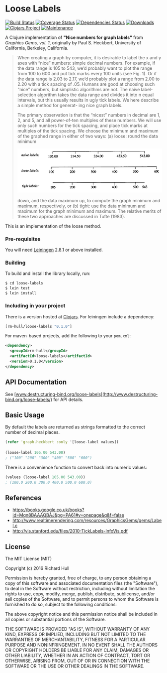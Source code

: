 # Loose Labels
[![Build Status](https://travis-ci.org/rm-hull/loose-labels.svg?branch=master)](http://travis-ci.org/rm-hull/loose-labels)
[![Coverage Status](https://coveralls.io/repos/rm-hull/loose-labels/badge.svg?branch=master)](https://coveralls.io/r/rm-hull/loose-labels?branch=master)
[![Dependencies Status](https://jarkeeper.com/rm-hull/loose-labels/status.svg)](https://jarkeeper.com/rm-hull/loose-labels)
[![Downloads](https://jarkeeper.com/rm-hull/loose-labels/downloads.svg)](https://jarkeeper.com/rm-hull/loose-labels)
[![Clojars Project](https://img.shields.io/clojars/v/rm-hull/loose-labels.svg)](https://clojars.org/rm-hull/loose-labels)
[![Maintenance](https://img.shields.io/maintenance/yes/2017.svg?maxAge=2592000)]()

A Clojure implementation of **"Nice numbers for graph labels"** from
_Graphics Gems, vol. 1_, originally by Paul S. Heckbert, University of California,
Berkeley, California.

> When creating a graph by computer, it is desirable to label the x and y
> axes with “nice” numbers: simple decimal numbers. For example, if the
> data range is 105 to 543, we’d probably want to plot the range from 100
> to 600 and put tick marks every 100 units (see Fig. 1). Or if the data range
> is 2.03 to 2.17, we’d probably plot a range from 2.00 to 2.20 with a tick
> spacing of .05. Humans are good at choosing such “nice” numbers, but
> simplistic algorithms are not. The naive label-selection algorithm takes
> the data range and divides it into n equal intervals, but this usually
> results in ugly tick labels. We here describe a simple method for generat-
> ing nice graph labels.
>
> The primary observation is that the “nicest” numbers in decimal are 1,
> 2, and 5, and all power-of-ten multiples of these numbers. We will use
> only such numbers for the tick spacing, and place tick marks at multiples
> of the tick spacing. We choose the minimum and maximum of the
> graphed range in either of two ways: (a) loose: round the data minimum
>
> ![labels](https://raw.githubusercontent.com/rm-hull/loose-labels/master/labels.png)
>
> down, and the data maximum up, to compute the graph minimum and
> maximum, respectively, or (b) tight: use the data minimum and maximum
> for the graph minimum and maximum. The relative merits of these two
> approaches are discussed in Tufte (1983).

This is an implementation of the loose method.

### Pre-requisites

You will need [Leiningen](https://github.com/technomancy/leiningen) 2.8.1 or above installed.

### Building

To build and install the library locally, run:

    $ cd loose-labels
    $ lein test
    $ lein install

### Including in your project

There is a version hosted at [Clojars](https://clojars.org/rm-hull/loose-labels).
For leiningen include a dependency:

```clojure
[rm-hull/loose-labels "0.1.0"]
```

For maven-based projects, add the following to your `pom.xml`:

```xml
<dependency>
  <groupId>rm-hull</groupId>
  <artifactId>loose-labels</artifactId>
  <version>0.1.0</version>
</dependency>
```

## API Documentation

See [www.destructuring-bind.org/loose-labels](http://www.destructuring-bind.org/loose-labels/) for API details.

## Basic Usage

By default the labels are returned as strings formatted to the correct number of decimal places.

```clojure
(refer 'graph.heckbert :only '[loose-label values])

(loose-label 105.00 543.00)
; ("100" "200" "300" "400" "500" "600")
```

There is a convenience function to convert back into numeric values:

```clojure
(values (loose-label 105.00 543.00))
; (100.0 200.0 300.0 400.0 500.0 600.0)

```

## References

* https://books.google.co.uk/books?id=Mqn8BAAAQBAJ&pg=PA61#v=onepage&q&f=false
* http://www.realtimerendering.com/resources/GraphicsGems/gems/Label.c
* http://vis.stanford.edu/files/2010-TickLabels-InfoVis.pdf

## License

The MIT License (MIT)

Copyright (c) 2016 Richard Hull

Permission is hereby granted, free of charge, to any person obtaining a copy of
this software and associated documentation files (the "Software"), to deal in
the Software without restriction, including without limitation the rights to
use, copy, modify, merge, publish, distribute, sublicense, and/or sell copies of
the Software, and to permit persons to whom the Software is furnished to do so,
subject to the following conditions:

The above copyright notice and this permission notice shall be included in all
copies or substantial portions of the Software.

THE SOFTWARE IS PROVIDED "AS IS", WITHOUT WARRANTY OF ANY KIND, EXPRESS OR
IMPLIED, INCLUDING BUT NOT LIMITED TO THE WARRANTIES OF MERCHANTABILITY, FITNESS
FOR A PARTICULAR PURPOSE AND NONINFRINGEMENT. IN NO EVENT SHALL THE AUTHORS OR
COPYRIGHT HOLDERS BE LIABLE FOR ANY CLAIM, DAMAGES OR OTHER LIABILITY, WHETHER
IN AN ACTION OF CONTRACT, TORT OR OTHERWISE, ARISING FROM, OUT OF OR IN
CONNECTION WITH THE SOFTWARE OR THE USE OR OTHER DEALINGS IN THE SOFTWARE.
